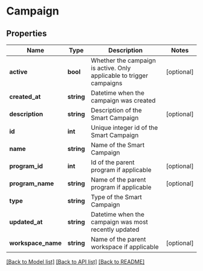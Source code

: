 # Campaign

## Properties

Name | Type | Description | Notes
------------ | ------------- | ------------- | -------------
**active** | **bool** | Whether the campaign is active.  Only applicable to trigger campaigns | [optional] 
**created_at** | **string** | Datetime when the campaign was created | 
**description** | **string** | Description of the Smart Campaign | [optional] 
**id** | **int** | Unique integer id of the Smart Campaign | 
**name** | **string** | Name of the Smart Campaign | 
**program_id** | **int** | Id of the parent program if applicable | [optional] 
**program_name** | **string** | Name of the parent program if applicable | [optional] 
**type** | **string** | Type of the Smart Campaign | 
**updated_at** | **string** | Datetime when the campaign was most recently updated | 
**workspace_name** | **string** | Name of the parent workspace if applicable | [optional] 

[[Back to Model list]](../README.md#documentation-for-models) [[Back to API list]](../README.md#documentation-for-api-endpoints) [[Back to README]](../README.md)
